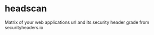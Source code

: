 # headscan
Matrix of your web applications url and its security header grade from securityheaders.io
